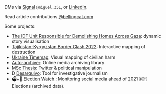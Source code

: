 
<!-- I believe in open-source as the best path for technology to advance, and that it should advance towards social good. -->

DMs via [Signal](https://signal.org/) `@miguel.351`, or [LinkedIn](https://linkedin.com/in/msramalho). 

Read article contributions [@bellingcat.com](https://www.bellingcat.com/author/miguelramalho/)

Some projects:
 - <a href="https://www.bellingcat.com/news/2024/04/29/weve-become-addicted-to-explosions-the-idf-unit-responsible-for-demolishing-homes-across-gaza/">The IDF Unit Responsible for Demolishing Homes Across Gaza</a>: dynamic story visualisation
 - <a href="https://github.com/bellingcat/vis-tj-kg-map-2022">Tajikistan-Kyrgyzstan Border Clash 2022</a>: Interactive mapping of destruction
 - <a href="https://github.com/bellingcat/ukraine-timemap">Ukraine Timemap</a>: Visual mapping of civilian harm
 - <a href="https://github.com/bellingcat/auto-archiver">Auto-archiver</a>: Online media archiving library
 - <a href="https://msramalho.github.io/msc-thesis.pdf">MSc Thesis</a>: Twitter & political manipulation
 - <a href="https://msramalho.github.io/desarquivo/"><img alt="Desarquivo's logo" width="14px" src="https://msramalho.github.io/desarquivo/favicon.ico">Desarquivo</a>: Tool for investigative journalism
 - <a href="https://msramalho.github.io/election-watch/">🗳️+👀 Election Watch </a>: Monitoring social media ahead of 2021 🇵🇹 Elections (archived data).
